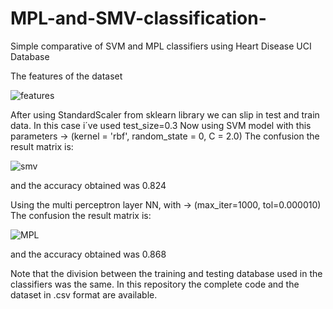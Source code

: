 # MPL-and-SMV-classification-
Simple comparative of SVM and MPL classifiers using Heart Disease UCI Database


The features of the dataset

![features](https://user-images.githubusercontent.com/50015049/57184286-e1d93d00-6e8f-11e9-922b-1a0e612b00ca.png)


After using StandardScaler from sklearn library we can slip in test and train data. In this case i´ve used test_size=0.3
Now using SVM model with this parameters -> (kernel = 'rbf', random_state = 0, C = 2.0)
The confusion the result matrix is:

![smv](https://user-images.githubusercontent.com/50015049/57184282-d84fd500-6e8f-11e9-936c-2edc9ad40335.png)

and the accuracy obtained was 0.824

Using the multi perceptron layer NN, with -> (max_iter=1000, tol=0.000010)
The confusion the result matrix is:

![MPL](https://user-images.githubusercontent.com/50015049/57184281-cb32e600-6e8f-11e9-9bc9-4b3fce570407.png)

and the accuracy obtained was 0.868

Note that the division between the training and testing database used in the classifiers was the same.
In this repository the complete code and the dataset in .csv format are available.

